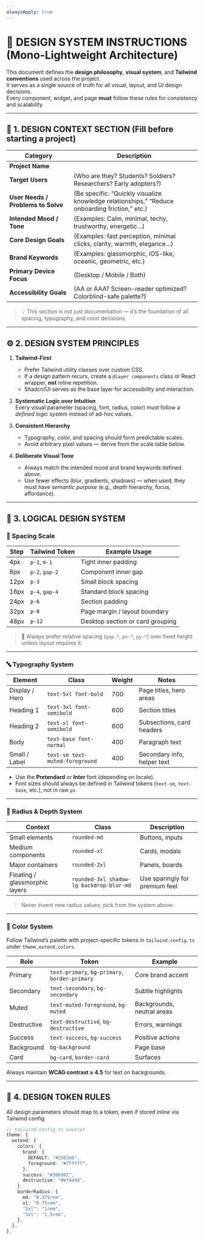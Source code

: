```yaml
---
alwaysApply: true
---
```


# 🎨 DESIGN SYSTEM INSTRUCTIONS (Mono-Lightweight Architecture)

This document defines the **design philosophy**, **visual system**, and **Tailwind conventions** used across the project.  
It serves as a single source of truth for all visual, layout, and UI design decisions.  
Every component, widget, and page **must** follow these rules for consistency and scalability.

---

## 🧭 1. DESIGN CONTEXT SECTION (Fill before starting a project)

| Category | Description |
|-----------|-------------|
| **Project Name** |  |
| **Target Users** | (Who are they? Students? Soldiers? Researchers? Early adopters?) |
| **User Needs / Problems to Solve** | (Be specific: “Quickly visualize knowledge relationships,” “Reduce onboarding friction,” etc.) |
| **Intended Mood / Tone** | (Examples: Calm, minimal, techy, trustworthy, energetic…) |
| **Core Design Goals** | (Examples: fast perception, minimal clicks, clarity, warmth, elegance…) |
| **Brand Keywords** | (Examples: glassmorphic, iOS-like, oceanic, geometric, etc.) |
| **Primary Device Focus** | (Desktop / Mobile / Both) |
| **Accessibility Goals** | (AA or AAA? Screen-reader optimized? Colorblind-safe palette?) |

> 💡 This section is not just documentation — it’s the foundation of all spacing, typography, and color decisions.

---

## ⚙️ 2. DESIGN SYSTEM PRINCIPLES

1. **Tailwind-First**  
   - Prefer Tailwind utility classes over custom CSS.  
   - If a design pattern recurs, create a `@layer components` class or React wrapper, **not** inline repetition.
   - Shadcn/UI serves as the base layer for accessibility and interaction.

2. **Systematic Logic over Intuition**  
   Every visual parameter (spacing, font, radius, color) must follow a *defined logic system* instead of ad-hoc values.

3. **Consistent Hierarchy**  
   - Typography, color, and spacing should form predictable scales.  
   - Avoid arbitrary pixel values — derive from the scale table below.

4. **Deliberate Visual Tone**  
   - Always match the intended mood and brand keywords defined above.  
   - Use fewer effects (blur, gradients, shadows) — when used, they must have *semantic purpose* (e.g., depth hierarchy, focus, affordance).

---

## 🧩 3. LOGICAL DESIGN SYSTEM

### 🧱 Spacing Scale

| Step | Tailwind Token | Example Usage |
|------|----------------|----------------|
| 4px  | `p-1`, `m-1` | Tight inner padding |
| 8px  | `p-2`, `gap-2` | Component inner gap |
| 12px | `p-3` | Small block spacing |
| 16px | `p-4`, `gap-4` | Standard block spacing |
| 24px | `p-6` | Section padding |
| 32px | `p-8` | Page margin / layout boundary |
| 48px | `p-12` | Desktop section or card grouping |

> 🔁 Always prefer relative spacing (`gap-*`, `px-*`, `py-*`) over fixed height unless layout requires it.

---

### 🔤 Typography System

| Element | Class | Weight | Notes |
|----------|--------|--------|------|
| Display / Hero | `text-5xl font-bold` | 700 | Page titles, hero areas |
| Heading 1 | `text-3xl font-semibold` | 600 | Section titles |
| Heading 2 | `text-xl font-semibold` | 600 | Subsections, card headers |
| Body | `text-base font-normal` | 400 | Paragraph text |
| Small / Label | `text-sm text-muted-foreground` | 400 | Secondary info, helper text |

- Use the **Pretendard** or **Inter** font (depending on locale).  
- Font sizes should always be defined in Tailwind tokens (`text-sm`, `text-base`, etc.), not in raw `px`.

---

### 🧭 Radius & Depth System

| Context | Class | Description |
|----------|--------|-------------|
| Small elements | `rounded-md` | Buttons, inputs |
| Medium components | `rounded-xl` | Cards, modals |
| Major containers | `rounded-2xl` | Panels, boards |
| Floating / glassmorphic layers | `rounded-3xl shadow-lg backdrop-blur-md` | Use sparingly for premium feel |

> Never invent new radius values; pick from the system above.

---

### 🌈 Color System

Follow Tailwind’s palette with project-specific tokens in `tailwind.config.ts` under `theme.extend.colors`.

| Role | Token | Example |
|------|--------|---------|
| Primary | `text-primary`, `bg-primary`, `border-primary` | Core brand accent |
| Secondary | `text-secondary`, `bg-secondary` | Subtle highlights |
| Muted | `text-muted-foreground`, `bg-muted` | Backgrounds, neutral areas |
| Destructive | `text-destructive`, `bg-destructive` | Errors, warnings |
| Success | `text-success`, `bg-success` | Positive actions |
| Background | `bg-background` | Page base |
| Card | `bg-card`, `border-card` | Surfaces |

Always maintain **WCAG contrast ≥ 4.5** for text on backgrounds.

---

## 🧠 4. DESIGN TOKEN RULES

All design parameters should map to a token, even if stored inline via Tailwind config.

```ts
// tailwind.config.ts excerpt
theme: {
  extend: {
    colors: {
      brand: {
        DEFAULT: "#2563eb",
        foreground: "#ffffff",
      },
      success: "#10b981",
      destructive: "#ef4444",
    },
    borderRadius: {
      md: "0.375rem",
      xl: "0.75rem",
      "2xl": "1rem",
      "3xl": "1.5rem",
    },
  },
},
